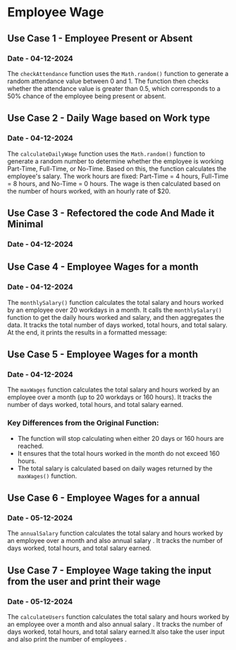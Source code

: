 # Employee Wage

## Use Case 1 - Employee Present or Absent
### Date - 04-12-2024

The `checkAttendance` function uses the `Math.random()` function to generate a random attendance value between 0 and 1. The function then checks whether the attendance value is greater than 0.5, which corresponds to a 50% chance of the employee being present or absent.

## Use Case 2 - Daily Wage based on Work type
### Date - 04-12-2024

The `calculateDailyWage` function uses the `Math.random()` function to generate a random number to determine whether the employee is working Part-Time, Full-Time, or No-Time. Based on this, the function calculates the employee's salary. The work hours are fixed: Part-Time = 4 hours, Full-Time = 8 hours, and No-Time = 0 hours. The wage is then calculated based on the number of hours worked, with an hourly rate of $20.

## Use Case 3 - Refectored the code And Made it Minimal
### Date - 04-12-2024

## Use Case 4 - Employee Wages for a month 
### Date - 04-12-2024

The `monthlySalary()` function calculates the total salary and hours worked by an employee over 20 workdays in a month. It calls the `monthlySalary()` function to get the daily hours worked and salary, and then aggregates the data. It tracks the total number of days worked, total hours, and total salary. At the end, it prints the results in a formatted message:

## Use Case 5 - Employee Wages for a month 
### Date - 04-12-2024

The `maxWages` function calculates the total salary and hours worked by an employee over a month (up to 20 workdays or 160 hours). It tracks the number of days worked, total hours, and total salary earned.

### Key Differences from the Original Function:
- The function will stop calculating when either 20 days or 160 hours are reached.
- It ensures that the total hours worked in the month do not exceed 160 hours.
- The total salary is calculated based on daily wages returned by the `maxWages()` function.



## Use Case 6 - Employee Wages for a annual 
### Date - 05-12-2024

The `annualSalary` function calculates the total salary and hours worked by an employee over a month and also annual salary . It tracks the number of days worked, total hours, and total salary earned.


## Use Case 7 - Employee Wage taking the input from the user and print their wage
### Date - 05-12-2024

The `calculateUsers` function calculates the total salary and hours worked by an employee over a month and also annual salary . It tracks the number of days worked, total hours, and total salary earned.It also take the user input and also print the number of employees .


